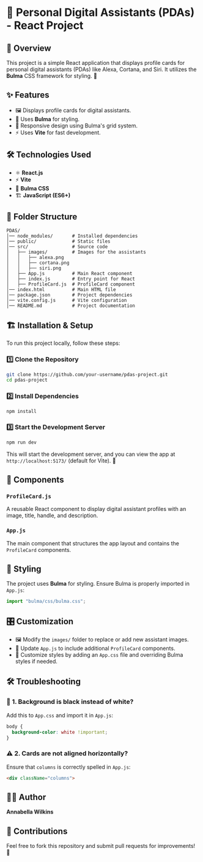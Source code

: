 # 🚀 Personal Digital Assistants (PDAs) - React Project

## 📌 Overview
This project is a simple React application that displays profile cards for personal digital assistants (PDAs) like Alexa, Cortana, and Siri. It utilizes the **Bulma** CSS framework for styling. 🎨

## ✨ Features
- 🖼️ Displays profile cards for digital assistants.
- 🎨 Uses **Bulma** for styling.
- 📱 Responsive design using Bulma's grid system.
- ⚡ Uses **Vite** for fast development.

## 🛠 Technologies Used
- ⚛ **React.js**
- ⚡ **Vite**
- 🎨 **Bulma CSS**
- 🏗 **JavaScript (ES6+)**

## 📂 Folder Structure
```
PDAS/
│── node_modules/       # Installed dependencies
│── public/             # Static files
│── src/                # Source code
│   ├── images/         # Images for the assistants
│   │   ├── alexa.png
│   │   ├── cortana.png
│   │   ├── siri.png
│   ├── App.js          # Main React component
│   ├── index.js        # Entry point for React
│   ├── ProfileCard.js  # ProfileCard component
│── index.html          # Main HTML file
│── package.json        # Project dependencies
│── vite.config.js      # Vite configuration
│── README.md           # Project documentation
```

## 🏗 Installation & Setup
To run this project locally, follow these steps:

### 1️⃣ Clone the Repository
```sh
git clone https://github.com/your-username/pdas-project.git
cd pdas-project
```

### 2️⃣ Install Dependencies
```sh
npm install
```

### 3️⃣ Start the Development Server
```sh
npm run dev
```
This will start the development server, and you can view the app at `http://localhost:5173/` (default for Vite). 🎉

## 🧩 Components
### `ProfileCard.js`
A reusable React component to display digital assistant profiles with an image, title, handle, and description.

### `App.js`
The main component that structures the app layout and contains the `ProfileCard` components.

## 🎨 Styling
The project uses **Bulma** for styling. Ensure Bulma is properly imported in `App.js`:
```js
import "bulma/css/bulma.css";
```

## 🎛 Customization
- 🖼️ Modify the `images/` folder to replace or add new assistant images.
- 🔧 Update `App.js` to include additional `ProfileCard` components.
- 🎨 Customize styles by adding an `App.css` file and overriding Bulma styles if needed.

## 🛠 Troubleshooting
### 🔴 **1. Background is black instead of white?**
Add this to `App.css` and import it in `App.js`:
```css
body {
  background-color: white !important;
}
```

### ⚠ **2. Cards are not aligned horizontally?**
Ensure that `columns` is correctly spelled in `App.js`:
```html
<div className="columns">
```

## 👩‍💻 Author
**Annabella Wilkins**

## 🤝 Contributions
Feel free to fork this repository and submit pull requests for improvements! 🚀
